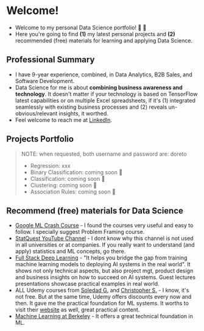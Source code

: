 # Welcome!

* Welcome to my personal Data Science portfolio! :rocket: :wave: 
* Here you're going to find **(1)** my latest personal projects and **(2)** recommended (free) materials for learning and applying Data Science.

## Professional Summary
* I have 9-year experience, combined, in Data Analytics, B2B Sales, and Software Development.
* Data Science for me is about **combining business awareness and technology**. It doesn't matter if your technology is based on TensorFlow latest capabilities or on multiple Excel spreadsheets, if it's (1) integrated seamlessly with existing business processes and (2) reveals un-obvious/relevant insights, it worthed. 
* Feel welcome to reach me at [LinkedIn](https://www.linkedin.com/in/fernandodoreto/).

## Projects Portfolio
> NOTE: when requested, both username and password are: doreto
> * Regression: xxx
> * Binary Classification: coming soon :construction:
> * Classification: coming soon :construction:
> * Clustering: coming soon :construction:
> * Association Rules: coming soon :construction:

## Recommend (free) materials for Data Science
* [Google ML Crash Course](https://developers.google.com/machine-learning/crash-course) - I found the courses very useful and easy to follow. I specially suggest Problem Framing course.
* [StatQuest YouTube Channel](https://www.youtube.com/channel/UCtYLUTtgS3k1Fg4y5tAhLbw) - I dont know why this channel is not used in all universities or at companies. If you really want to understand (and apply) statistics and ML concepts, go there.
* [Full Stack Deep Learning](https://course.fullstackdeeplearning.com/) - "It helps you bridge the gap from training machine learning models to deploying AI systems in the real world". It shows not only technical aspects, but also project mgt, product design and business insights on how to succeed on AI systems. Guest lectures presentations showcase practical examples in real world.
* ALL Udemy courses from [Soledad G.](https://www.udemy.com/user/soledad-galli/) and [Christopher S.](https://www.udemy.com/user/christopher-samiullah/) - I know, it's not free. But at the same time, Udemy offers discounts every now and then. It gave me the practical foundation for ML systems. It worths to visit their [website](https://www.trainindata.com/) as well, great practical content. 
* [Machine Learning at Berkeley](https://ml.berkeley.edu/blog/tag/crash-course) - It offers a great technical foundation in ML.
